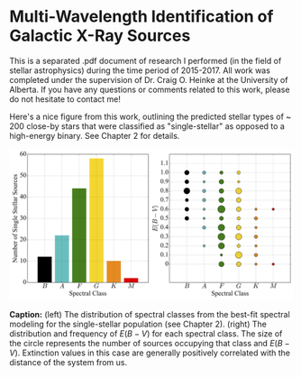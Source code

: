 # Multi-Wavelength Identification of Galactic X-Ray Sources

This is a separated .pdf document of research I performed (in the field of stellar astrophysics) during the time period of 2015-2017.
All work was completed under the supervision of Dr. Craig O. Heinke at the University of Alberta.
If you have any questions or comments related to this work, please do not hesitate to contact me!

Here's a nice figure from this work, outlining the predicted stellar types of ~ 200 close-by stars that were classified as "single-stellar" as opposed to a high-energy binary. See Chapter 2 for details.

![SSS_class_distribution](/:img:/SSS_class_distribution.png)

**Caption:** (left) The distribution of spectral classes from the best-fit spectral modeling for the single-stellar population (see Chapter 2). (right) The distribution and frequency of $E(B−V)$ for each spectral class. The size of the circle represents the number of sources occupying that class and $E(B−V)$. Extinction values in this case are generally positively correlated with the distance of the system from us.

